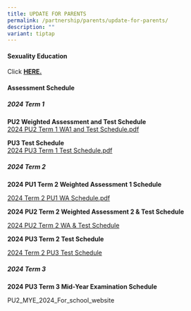 ```yaml
---
title: UPDATE FOR PARENTS
permalink: /partnership/parents/update-for-parents/
description: ""
variant: tiptap
---
```

<h4><strong>Sexuality Education</strong></h4>
<p>Click&nbsp;<strong><a href="/mi-experience/key-programmes/character-and-citizenship-education/sexuality-education" rel="noopener" target="_blank">HERE.</a></strong>
</p>
<h4><strong>Assessment Schedule</strong></h4>
<h5><strong>2024 Term 1</strong></h5>
<p><strong>PU2 Weighted Assessment and Test Schedule <br></strong><a href="/files/PU2_2024_Term_1_WA1_Test_Schedule_final.pdf" rel="noopener noreferrer nofollow" target="_blank">2024 PU2 Term 1 WA1 and Test Schedule.pdf</a>
</p>
<p><strong>PU3 Test Schedule <br></strong><a href="/files/PU3_2024_Term_1_Test_Schedule_final.pdf" rel="noopener noreferrer nofollow" target="_blank">2024 PU3 Term 1 Test Schedule.pdf</a>
</p>
<p></p>
<h5><strong>2024 Term 2</strong></h5>
<p><strong>2024 PU1 Term 2 Weighted Assessment 1 Schedule</strong>
</p>
<p><a href="/files/2024_Term_2_PU1_WA_Schedule.pdf" rel="noopener noreferrer nofollow" target="_blank">2024 Term 2 PU1 WA Schedule.pdf</a>
</p>
<p><strong>2024 PU2 Term 2 Weighted Assessment 2 &amp; Test Schedule</strong>
</p>
<p><a href="/files/2024_PU2_Term_2_WA___Test_Schedule.pdf" rel="noopener noreferrer nofollow" target="_blank">2024 PU2 Term 2 WA &amp; Test Schedule</a>
</p>
<p><strong>2024 PU3 Term 2 Test Schedule</strong>
</p>
<p><a href="/files/2024_Term_2_PU3_Test_Schedule.pdf" rel="noopener noreferrer nofollow" target="_blank">2024 Term 2 PU3 Test Schedule</a>
</p>
<p></p>
<h5><strong>2024 Term 3</strong></h5>
<p><strong>2024 PU3 Term 3 Mid-Year Examination Schedule</strong>
</p>
<p>PU2_MYE_2024_For_school_website</p>
<p></p>